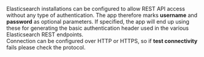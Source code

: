 [comment]: # " File: readme.md"
[comment]: # "  Copyright (c) 2016-2021 Splunk Inc."
[comment]: # ""
[comment]: # "Licensed under the Apache License, Version 2.0 (the 'License');"
[comment]: # "you may not use this file except in compliance with the License."
[comment]: # "You may obtain a copy of the License at"
[comment]: # ""
[comment]: # "    http://www.apache.org/licenses/LICENSE-2.0"
[comment]: # ""
[comment]: # "Unless required by applicable law or agreed to in writing, software distributed under"
[comment]: # "the License is distributed on an 'AS IS' BASIS, WITHOUT WARRANTIES OR CONDITIONS OF ANY KIND,"
[comment]: # "either express or implied. See the License for the specific language governing permissions"
[comment]: # "and limitations under the License."
[comment]: # ""
Elasticsearch installations can be configured to allow REST API access without any type of
authentication. The app therefore marks **username** and **password** as optional parameters. If
specified, the app will end up using these for generating the basic authentication header used in
the various Elasticsearch REST endpoints.  
Connection can be configured over HTTP or HTTPS, so if **test connectivity** fails please check the
protocol.
